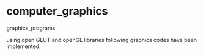# computer_graphics
graphics_programs 

using open GLUT and openGL libraries following graphics codes have been implemented.
